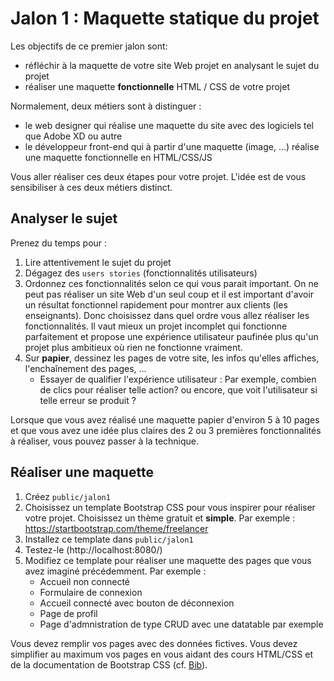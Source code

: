 # Jalon 1 : Maquette statique du projet

Les objectifs de ce premier jalon sont:
- réfléchir à la maquette de votre site Web projet en analysant le sujet du projet
- réaliser une maquette __fonctionnelle__ HTML / CSS de votre projet

Normalement, deux métiers sont à distinguer :
- le web designer qui réalise une maquette du site avec des logiciels tel que Adobe XD ou autre
- le développeur front-end qui à partir d'une maquette (image, ...) réalise une maquette fonctionnelle en HTML/CSS/JS

Vous aller réaliser ces deux étapes pour votre projet.
L'idée est de vous sensibiliser à ces deux métiers distinct.

## Analyser le sujet

Prenez du temps pour :
1. Lire attentivement le sujet du projet
2. Dégagez des `users stories` (fonctionnalités utilisateurs)
3. Ordonnez ces fonctionnalités selon ce qui vous parait important. On ne peut pas réaliser un site Web d'un seul coup et il est important d'avoir un résultat fonctionnel rapidement pour montrer aux clients (les enseignants). Donc choisissez dans quel ordre vous allez réaliser les fonctionnalités. Il vaut mieux un projet incomplet qui fonctionne parfaitement et propose une expérience utilisateur paufinée plus qu'un projet plus ambitieux où rien ne fonctionne vraiment.
4. Sur __papier__, dessinez les pages de votre site, les infos qu'elles affiches, l'enchaînement des pages, ...
    - Essayer de qualifier l'expérience utilisateur : Par exemple, combien de clics pour réaliser telle action? ou encore, que voit l'utilisateur si telle erreur se produit ?

Lorsque que vous avez réalisé une maquette papier d'environ 5 à 10 pages et que vous avez une idée plus claires des 2 ou 3 premières fonctionnalités à réaliser, vous pouvez passer à la technique.

## Réaliser une maquette

1. Créez `public/jalon1`
2. Choisissez un template Bootstrap CSS pour vous inspirer pour réaliser votre projet. Choisissez un thème gratuit et __simple__. Par exemple : https://startbootstrap.com/theme/freelancer
3. Installez ce template dans `public/jalon1`
4. Testez-le (http://localhost:8080/)
5. Modifiez ce template pour réaliser une maquette des pages que vous avez imaginé précédemment. Par exemple :
   - Accueil non connecté
   - Formulaire de connexion
   - Accueil connecté avec bouton de déconnexion
   - Page de profil
   - Page d'admnistration de type CRUD avec une datatable par exemple

Vous devez remplir vos pages avec des données fictives.
Vous devez simplifier au maximum vos pages en vous aidant des cours HTML/CSS et de la documentation de Bootstrap CSS (cf. [Bib](infos/prerequis.md)).
